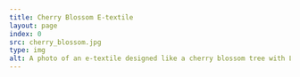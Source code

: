 ```yaml
---
title: Cherry Blossom E-textile
layout: page
index: 0
src: cherry_blossom.jpg
type: img
alt: A photo of an e-textile designed like a cherry blossom tree with LEDs sewn in with pink felt petals. 
---
```


